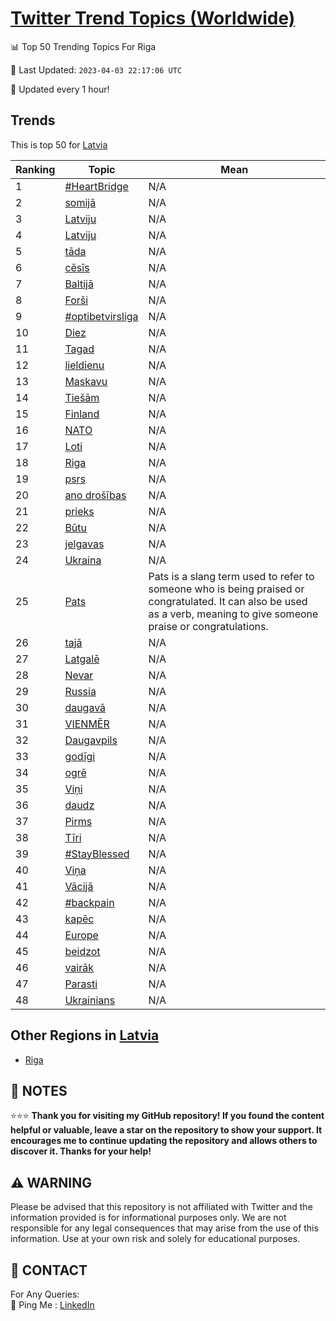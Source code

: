 [Twitter Trend Topics (Worldwide)](https://github.com/ErcinDedeoglu/Twitter-Trend-Topics)
==========


📊 Top 50 Trending Topics For Riga

📆 Last Updated: `2023-04-03 22:17:06 UTC`

🔧 Updated every 1 hour!


## Trends

This is top 50 for [Latvia](</Latvia>)

| Ranking | Topic | Mean |
| ------- | ------------ | ------------ |
| 1 | [#HeartBridge](http://twitter.com/search?q=%23HeartBridge) | N/A |
| 2 | [somijā](http://twitter.com/search?q=somij%c4%81) | N/A |
| 3 | [Latviju](http://twitter.com/search?q=Latviju) | N/A |
| 4 | [Latviju](http://twitter.com/search?q=Latviju) | N/A |
| 5 | [tāda](http://twitter.com/search?q=t%c4%81da) | N/A |
| 6 | [cēsīs](http://twitter.com/search?q=c%c4%93s%c4%abs) | N/A |
| 7 | [Baltijā](http://twitter.com/search?q=Baltij%c4%81) | N/A |
| 8 | [Forši](http://twitter.com/search?q=For%c5%a1i) | N/A |
| 9 | [#optibetvirsliga](http://twitter.com/search?q=%23optibetvirsliga) | N/A |
| 10 | [Diez](http://twitter.com/search?q=Diez) | N/A |
| 11 | [Tagad](http://twitter.com/search?q=Tagad) | N/A |
| 12 | [lieldienu](http://twitter.com/search?q=lieldienu) | N/A |
| 13 | [Maskavu](http://twitter.com/search?q=Maskavu) | N/A |
| 14 | [Tiešām](http://twitter.com/search?q=Tie%c5%a1%c4%81m) | N/A |
| 15 | [Finland](http://twitter.com/search?q=Finland) | N/A |
| 16 | [NATO](http://twitter.com/search?q=NATO) | N/A |
| 17 | [Ļoti](http://twitter.com/search?q=%c4%bboti) | N/A |
| 18 | [Riga](http://twitter.com/search?q=Riga) | N/A |
| 19 | [psrs](http://twitter.com/search?q=psrs) | N/A |
| 20 | [ano drošības](http://twitter.com/search?q=ano+dro%c5%a1%c4%abbas) | N/A |
| 21 | [prieks](http://twitter.com/search?q=prieks) | N/A |
| 22 | [Būtu](http://twitter.com/search?q=B%c5%abtu) | N/A |
| 23 | [jelgavas](http://twitter.com/search?q=jelgavas) | N/A |
| 24 | [Ukraina](http://twitter.com/search?q=Ukraina) | N/A |
| 25 | [Pats](http://twitter.com/search?q=Pats) | Pats is a slang term used to refer to someone who is being praised or congratulated. It can also be used as a verb, meaning to give someone praise or congratulations. |
| 26 | [tajā](http://twitter.com/search?q=taj%c4%81) | N/A |
| 27 | [Latgalē](http://twitter.com/search?q=Latgal%c4%93) | N/A |
| 28 | [Nevar](http://twitter.com/search?q=Nevar) | N/A |
| 29 | [Russia](http://twitter.com/search?q=Russia) | N/A |
| 30 | [daugavā](http://twitter.com/search?q=daugav%c4%81) | N/A |
| 31 | [VIENMĒR](http://twitter.com/search?q=VIENM%c4%92R) | N/A |
| 32 | [Daugavpils](http://twitter.com/search?q=Daugavpils) | N/A |
| 33 | [godīgi](http://twitter.com/search?q=god%c4%abgi) | N/A |
| 34 | [ogrē](http://twitter.com/search?q=ogr%c4%93) | N/A |
| 35 | [Viņi](http://twitter.com/search?q=Vi%c5%86i) | N/A |
| 36 | [daudz](http://twitter.com/search?q=daudz) | N/A |
| 37 | [Pirms](http://twitter.com/search?q=Pirms) | N/A |
| 38 | [Tīri](http://twitter.com/search?q=T%c4%abri) | N/A |
| 39 | [#StayBlessed](http://twitter.com/search?q=%23StayBlessed) | N/A |
| 40 | [Viņa](http://twitter.com/search?q=Vi%c5%86a) | N/A |
| 41 | [Vācijā](http://twitter.com/search?q=V%c4%81cij%c4%81) | N/A |
| 42 | [#backpain](http://twitter.com/search?q=%23backpain) | N/A |
| 43 | [kapēc](http://twitter.com/search?q=kap%c4%93c) | N/A |
| 44 | [Europe](http://twitter.com/search?q=Europe) | N/A |
| 45 | [beidzot](http://twitter.com/search?q=beidzot) | N/A |
| 46 | [vairāk](http://twitter.com/search?q=vair%c4%81k) | N/A |
| 47 | [Parasti](http://twitter.com/search?q=Parasti) | N/A |
| 48 | [Ukrainians](http://twitter.com/search?q=Ukrainians) | N/A |



## Other Regions in [Latvia](</Latvia>)

* [Riga](</Latvia/Riga.md>)



## 📝 NOTES

⭐⭐⭐ **Thank you for visiting my GitHub repository! If you found the content helpful or valuable, leave a star on the repository to show your support. It encourages me to continue updating the repository and allows others to discover it. Thanks for your help!**


## ⚠️ WARNING

Please be advised that this repository is not affiliated with Twitter and the information provided is for informational purposes only. We are not responsible for any legal consequences that may arise from the use of this information. Use at your own risk and solely for educational purposes.


## 📨 CONTACT

 For Any Queries:  
            🏓 Ping Me : [LinkedIn](https://www.linkedin.com/in/ercindedeoglu/)
